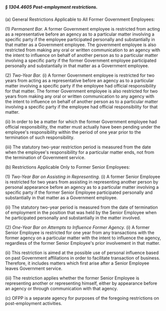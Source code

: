 ##### § 1304.4605 Post-employment restrictions. #####

(a) General Restrictions Applicable to All Former Government Employees:

(1) *Permanent Bar.* A former Government employee is restricted from acting as a representative before an agency as to a particular matter involving a specific party if the employee participated personally and substantially in that matter as a Government employee. The government employee is also restricted from making any oral or written communication to an agency with the intent to influence on behalf of another person as to a particular matter involving a specific party if the former Government employee participated personally and substantially in that matter as a Government employee.

(2) *Two-Year Bar.* (i) A former Government employee is restricted for two years from acting as a representative before an agency as to a particular matter involving a specific party if the employee had official responsibility for that matter. The former Government employee is also restricted for two years from making any oral or written communication to any agency with the intent to influence on behalf of another person as to a particular matter involving a specific party if the employee had official responsibility for that matter.

(ii) In order to be a matter for which the former Government employee had official responsibility, the matter must actually have been pending under the employee's responsibility within the period of one year prior to the termination of such responsibility.

(iii) The statutory two-year restriction period is measured from the date when the employee's responsibility for a particular matter ends, not from the termination of Government service.

(b) Restrictions Applicable Only to Former Senior Employees:

(1) *Two-Year Bar on Assisting in Representing.* (i) A former Senior Employee is restricted for two years from assisting in representing another person by personal appearance before an agency as to a particular matter involving a specific party if the former Senior Employee participated personally and substantially in that matter as a Government employee.

(ii) The statutory two-year period is measured from the date of termination of employment in the position that was held by the Senior Employee when he participated personally and substantially in the matter involved.

(2) *One-Year Bar on Attempts to Influence Former Agency.* (i) A former Senior Employee is restricted for one year from any transactions with the former agency on a particular matter with the intent to influence the agency, regardless of the former Senior Employee's prior involvement in that matter.

(ii) This restriction is aimed at the possible use of personal influence based on past Government affiliations in order to facilitate transaction of business. Therefore, it includes matters which first arise after a Senior Employee leaves Government service.

(iii) The restriction applies whether the former Senior Employee is representing another or representing himself, either by appearance before an agency or through communication with that agency.

(c) OFPP is a separate agency for purposes of the foregoing restrictions on post-employment activities.
